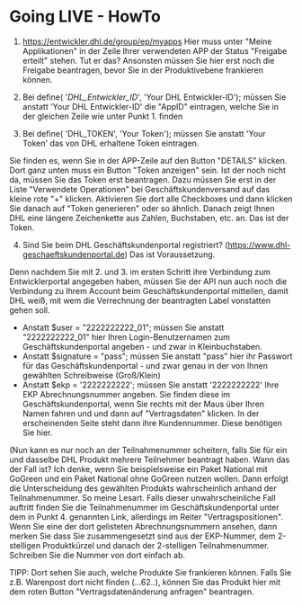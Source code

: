 # Going LIVE - HowTo

1. https://entwickler.dhl.de/group/ep/myapps
Hier muss unter "Meine Applikationen" in der Zeile Ihrer verwendeten APP der Status "Freigabe erteilt" stehen. Tut er das?
Ansonsten müssen Sie hier erst noch die Freigabe beantragen, bevor Sie in der Produktivebene frankieren können.

2. Bei define( '_DHL_Entwickler_ID_', 'Your DHL Entwickler-ID');
müssen Sie anstatt 'Your DHL Entwickler-ID' die "AppID" eintragen, welche Sie in der gleichen Zeile wie unter Punkt 1. finden

3. Bei define( 'DHL_TOKEN', 'Your Token');
müssen Sie anstatt 'Your Token' das von DHL erhaltene Token eintragen. 

Sie finden es, wenn Sie in der APP-Zeile auf den Button "DETAILS" klicken.
Dort ganz unten muss ein Button "Token anzeigen" sein. Ist der noch nicht da, müssen Sie das Token erst beantragen.
Dazu müssen Sie erst in der Liste "Verwendete Operationen" bei Geschäftskundenversand auf das kleine rote "+" klicken.
Aktivieren Sie dort alle Checkboxes und dann klicken Sie danach auf "Token generieren" oder so ähnlich.
Danach zeigt Ihnen DHL eine längere Zeichenkette aus Zahlen, Buchstaben, etc. an. Das ist der Token.

4. Sind Sie beim DHL Geschäftskundenportal registriert? (https://www.dhl-geschaeftskundenportal.de)
Das ist Voraussetzung. 

Denn nachdem Sie mit 2. und 3. im ersten Schritt ihre Verbindung zum Entwicklerportal angegeben haben, müssen Sie der API nun auch noch die Verbindung zu Ihrem Account beim Geschäftskundenportal mitteilen, damit DHL weiß, mit wem die Verrechnung der beantragten Label vonstatten gehen soll.

* Anstatt $user = "2222222222_01"; müssen Sie anstatt "2222222222_01" hier Ihren Login-Benutzernamen zum  Geschäftskundenportal angeben - und zwar in Kleinbuchstaben.
* Anstatt $signature = "pass"; müssen Sie anstatt "pass" hier ihr Passwort für das Geschäftskundenportal - und zwar genau in der von Ihnen gewählten Schreibweise (Groß/Klein)
* Anstatt $ekp = '2222222222'; müssen Sie anstatt '2222222222' Ihre EKP Abrechnungsnummer angeben. Sie finden diese im Geschäftskundenportal, wenn Sie rechts mit der Maus über Ihren Namen fahren und und dann auf "Vertragsdaten" klicken. In der erscheinenden Seite steht dann ihre Kundennummer. Diese benötigen Sie hier.

(Nun kann es nur noch an der Teilnahmenummer scheitern, falls Sie für ein und dasselbe DHL Produkt mehrere Teilnehmer beantragt haben. 
Wann das der Fall ist? Ich denke, wenn Sie beispielsweise ein Paket National mit GoGreen und ein Paket National ohne GoGreen nutzen wollen. 
Dann erfolgt die Unterscheidung des gewählten Produkts wahrscheinlich anhand der Teilnahmenummer. So meine Lesart.
Falls dieser unwahrscheinliche Fall auftritt finden Sie die Teilnahmenummer im Geschäftskundenportal unter dem in Punkt 4. genannten Link, allerdings im Reiter "Vertragspositionen". 
Wenn Sie eine der dort gelisteten Abrechnungsnummern ansehen, dann merken Sie dass Sie zusammengesetzt sind aus der EKP-Nummer, dem 2-stelligen Produktkürzel und danach der 2-stelligen Teilnahmenummer. Schreiben Sie die Nummer von dort einfach ab.

TIPP: Dort sehen Sie auch, welche Produkte Sie frankieren können. Falls Sie z.B. Warenpost dort nicht finden (...62..), können Sie das Produkt hier mit dem roten Button "Vertragsdatenänderung anfragen" beantragen.
